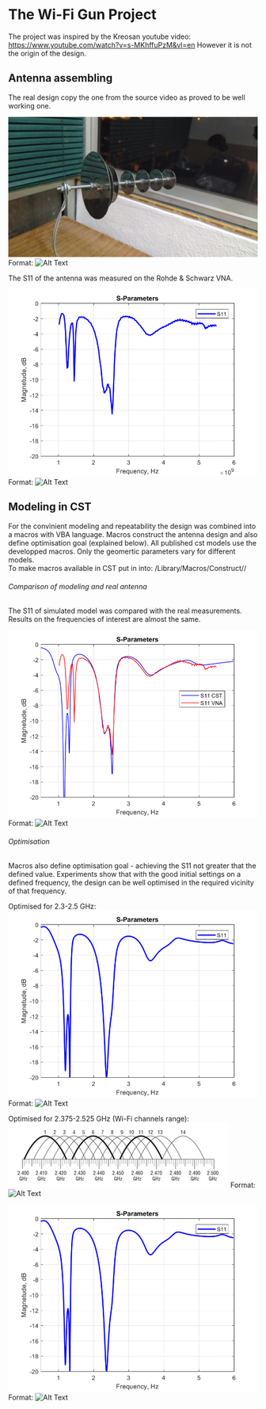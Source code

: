 # The Wi-Fi Gun Project

The project was inspired by the Kreosan youtube video:
https://www.youtube.com/watch?v=s-MKhffuPzM&vl=en
However it is not the origin of the design.

## Antenna assembling
The real design copy the one from the source video as proved to be well working one.

![Antenna_photo](/data/photo/ph1.jpg)
Format: ![Alt Text](url)

The S11 of the antenna was measured on the Rohde & Schwarz VNA.

![S11_real_antenna](/data/images/WIFI_Gun_default__parameters_V2.png)
Format: ![Alt Text](url)

## Modeling in CST

For the convinient modeling and repeatability the design was combined into a macros with VBA language.
Macros construct the antenna design and also define optimisation goal (explained below).
All published cst models use the developped macros. Only the geomertic parameters vary for different models.  
To make macros available in CST put in into:
<CST folder>/Library/Macros/Construct/<create some folder>/

###### Comparison of modeling and real antenna
The S11 of simulated model was compared with the real measurements. Results on the frequencies of interest are almost the same. 

![S11_Comparison](/data/images/Compare_CST_VNA.png)
Format: ![Alt Text](url)

###### Optimisation
Macros also define optimisation goal - achieving the S11 not greater that the defined value.
Experiments show that with the good initial settings on a defined frequency, the design can be well optimised in the required vicinity of that frequency.

Optimised for 2.3-2.5 GHz:
![S11_Comparison](/data/images/S11_CST_Re_Im_2.3-2.5_optimisation.png)
Format: ![Alt Text](url)

Optimised for 2.375-2.525 GHz (Wi-Fi channels range):
![S11_Comparison](/data/images/wi-fi_2.4GHz_channel_overlay.jpg)
Format: ![Alt Text](url)

![S11_Comparison](/data/images/S11_CST_Re_Im_2.3-2.5_optimisation.png)
Format: ![Alt Text](url)